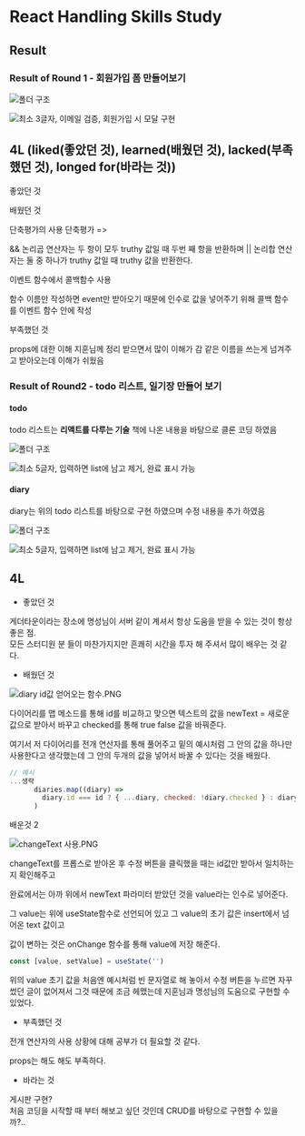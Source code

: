 # React Handling Skills Study

## Result

### Result of Round 1 - 회원가입 폼 만들어보기

![폴더 구조](./Round1/public/result%201%20%EA%B5%AC%EC%A1%B0.PNG)

![최소 3글자, 이메일 검증, 회원가입 시 모달 구현](./Round1/public/%EA%B2%80%EC%A6%9D%20%EC%99%84%EB%A3%8C%20%EB%B0%8F%20%EB%AA%A8%EB%8B%AC%20%EA%B5%AC%ED%98%84.gif)

## 4L (liked(좋았던 것), learned(배웠던 것), lacked(부족했던 것), longed for(바라는 것))

좋았던 것

배웠던 것

단축평가의 사용
단축평가 =>

&& 논리곱 연산자는 두 항이 모두 truthy 값일 때 두번 째 항을 반환하며
|| 논리합 연산자는 둘 중 하나가 truthy 값일 때 truthy 값을 반환한다.

이벤트 함수에서 콜백함수 사용

함수 이름만 작성하면 event만 받아오기 때문에
인수로 값을 넣어주기 위해 콜백 함수를 이벤트 함수 안에 작성

부족했던 것

props에 대한 이해
지훈님께 정리 받으면서 많이 이해가 감
같은 이름을 쓰는게 넘겨주고 받아오는데 이해가 쉬웠음

### Result of Round2 - todo 리스트, 일기장 만들어 보기

#### todo

todo 리스트는 **리액트를 다루는 기술** 책에 나온 내용을 바탕으로 클론 코딩 하였음

![폴더 구조](./Round2/todo-app/public/result%202%20todo%20%EA%B5%AC%EC%A1%B0.PNG)

![최소 5글자, 입력하면 list에 남고 제거, 완료 표시 가능](./Round2/todo-app/public/%ED%88%AC%EB%91%90%20%EB%A6%AC%EC%8A%A4%ED%8A%B8%20%EA%B5%AC%ED%98%84.gif)

#### diary

diary는 위의 todo 리스트를 바탕으로 구현 하였으며 수정 내용을 추가 하였음

![폴더 구조](./Round2/diary-app/public/result%202%20diary%20%EA%B5%AC%EC%A1%B0.PNG)

![최소 5글자, 입력하면 list에 남고 제거, 완료 표시 가능](./Round2/diary-app/public/%EC%9D%BC%EA%B8%B0%EC%9E%A5%20%EA%B5%AC%ED%98%84.gif)

## 4L

- 좋았던 것

게더타운이라는 장소에 명성님이 서버 같이 계셔서 항상 도움을 받을 수 있는 것이 항상 좋은 점. <br>
모든 스터디원 분 들이 마찬가지지만 흔쾌히 시간을 투자 해 주셔서 많이 배우는 것 같다. <br>


- 배웠던 것

![diary id값 얻어오는 함수.PNG](./Round2/diary-app/public/diary%20id%EA%B0%92%20%EC%96%BB%EC%96%B4%EC%98%A4%EB%8A%94%20%ED%95%A8%EC%88%98.PNG)

다이어리를 맵 메소드를 통해 id를 비교하고 맞으면 텍스트의 값을 newText = 새로운 값으로 받아서 바꾸고 checked를 통해 true false 값을 바꿔준다.

여기서 저 다이어리를 전개 연산자를 통해 풀어주고 밑의 예시처럼 그 안의 값을 하나만 사용한다고 생각했는데 그 안의 두개의 값을 넣어서 바꿀 수 있다는 것을 배웠다.

```jsx
// 예시
...생략
      diaries.map((diary) =>
        diary.id === id ? { ...diary, checked: !diary.checked } : diary
      )
```

배운것 2

![changeText 사용.PNG](./Round2/diary-app/public/changeText%20%EC%82%AC%EC%9A%A9.PNG)

changeText를 프롭스로 받아온 후 수정 버튼을 클릭했을 때는 id값만 받아서 일치하는지 확인해주고

완료에서는 아까 위에서 newText 파라미터 받았던 것을 value라는 인수로 넣어준다.

그 value는 위에 useState함수로 선언되어 있고 그 value의 초기 값은 insert에서 넘어온 text 값이고

값이 변하는 것은 onChange 함수를 통해 value에 저장 해준다.

```jsx
const [value, setValue] = useState('')
```

위의 value 초기 값을 처음엔 예시처럼 빈 문자열로 해 놓아서 수정 버튼을 누르면 자꾸 썼던 글이 없어져서 그것 때문에 조금 헤맸는데 지훈님과 명성님의 도움으로 구현할 수 있었다.

- 부족했던 것

전개 연산자의 사용 상황에 대해 공부가 더 필요할 것 같다.

props는 해도 해도 부족하다.

- 바라는 것

게시판 구현? <br>
처음 코딩을 시작할 때 부터 해보고 싶던 것인데 CRUD를 바탕으로 구현할 수 있을 까?..
